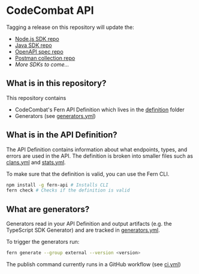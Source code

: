 # CodeCombat API

Tagging a release on this repository will update the:

- [Node.js SDK repo](https://github.com/codecombat/codecombat-node)
- [Java SDK repo](https://github.com/codecombat/codecombat-java)
- [OpenAPI spec repo](https://github.com/codecombat/codecombat-openapi)
- [Postman collection repo](https://github.com/codecombat/codecombat-postman)
- _More SDKs to come..._

## What is in this repository?

This repository contains

- CodeCombat's Fern API Definition which lives in the [definition](./fern/api/definition/) folder
- Generators (see [generators.yml](./fern/api/generators.yml))

## What is in the API Definition?

The API Definition contains information about what endpoints, types, and errors are used in the API. The definition is broken into smaller files such as [clans.yml](fern/api/definition/clans.yml) and [stats.yml](fern/api/definition/stats.yml).

To make sure that the definition is valid, you can use the Fern CLI.

```bash
npm install -g fern-api # Installs CLI
fern check # Checks if the definition is valid
```

## What are generators?

Generators read in your API Definition and output artifacts (e.g. the TypeScript SDK Generator) and are tracked in [generators.yml](./fern/api/generators.yml).

To trigger the generators run:

```bash
fern generate --group external --version <version>
```

The publish command currently runs in a GitHub workflow (see [ci.yml](.github/workflows/ci.yml#L32))
